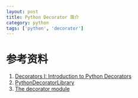 ```yaml
---
layout: post
title: Python Decorator 简介
category: python
tags: ['python', 'decorator']
---
```




# 参考资料
1. [Decorators I: Introduction to Python Decorators](http://www.artima.com/weblogs/viewpost.jsp?thread=240808)
2. [PythonDecoratorLibrary](https://wiki.python.org/moin/PythonDecoratorLibrary)
3. [The decorator module](http://pythonhosted.org/decorator/documentation.html)
